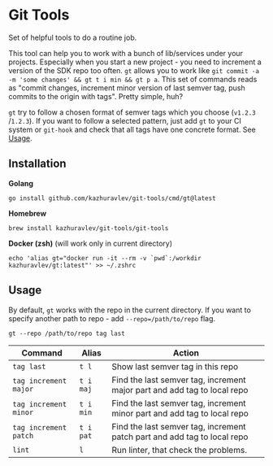 # Git Tools

Set of helpful tools to do a routine job.

This tool can help you to work with a bunch of lib/services under your projects.
Especially when you start a new project - you need to increment a version of the
SDK repo too often. `gt` allows you to work
like `git commit -a -m 'some changes' && gt t i min && gt p a`. This set of
commands reads as "commit changes, increment minor version of last semver tag,
push commits to the origin with tags". Pretty simple, huh?

`gt` try to follow a chosen format of semver tags which you choose (`v1.2.3`
/`1.2.3`). If you want to follow a selected pattern, just add `gt` to your CI
system or `git-hook` and check that all tags have one concrete format.
See [Usage](#Usage).

## Installation

**Golang**

```shell
go install github.com/kazhuravlev/git-tools/cmd/gt@latest
```

**Homebrew**

```shell 
brew install kazhuravlev/git-tools/git-tools
```

**Docker (zsh)** (will work only in current directory)

```shell
echo 'alias gt="docker run -it --rm -v `pwd`:/workdir kazhuravlev/gt:latest"' >> ~/.zshrc
 ```

## Usage

By default, `gt` works with the repo in the current directory. If you want to
specify another path to repo - add `--repo=/path/to/repo` flag.

```shell
gt --repo /path/to/repo tag last
```

| Command               | Alias     | Action                                                                   |
|-----------------------|-----------|--------------------------------------------------------------------------|
| `tag last`            | `t l`     | Show last semver tag in this repo                                        |
| `tag increment major` | `t i maj` | Find the last semver tag, increment major part and add tag to local repo |
| `tag increment minor` | `t i min` | Find the last semver tag, increment minor part and add tag to local repo |
| `tag increment patch` | `t i pat` | Find the last semver tag, increment patch part and add tag to local repo |
| `lint`                | `l`       | Run linter, that check the problems.                                     |
